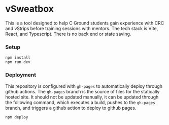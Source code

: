 # vSweatbox

This is a tool designed to help C Ground students gain experience with CRC and vStrips before training sessions with mentors. The tech stack
is Vite, React, and Typescript. There is no back end or state saving. 

### Setup
```
npm install
npm run dev
```

### Deployment
This repository is configured with `gh-pages` to automatically deploy through github actions. The `gh-pages` branch is the source of files
for the statically hosted site. It should not be updated manually, it can be updated through the following command, which executes a build,
pushes to the `gh-pages` branch, and triggers a github action to deploy to github pages.
```
npm deploy
```